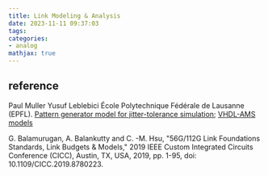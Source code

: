 ```yaml
---
title: Link Modeling & Analysis
date: 2023-11-11 09:37:03
tags:
categories:
- analog
mathjax: true
---
```






## reference

Paul Muller Yusuf Leblebici École Polytechnique Fédérale de Lausanne (EPFL). [Pattern generator model for jitter-tolerance simulation](https://designers-guide.org/modeling/JTOL_rev1.0.pdf); [VHDL-AMS models](https://designers-guide.org/modeling/fc_jtol_src_ns.vhd)

G. Balamurugan, A. Balankutty and C. -M. Hsu, "56G/112G Link Foundations Standards, Link Budgets & Models," 2019 IEEE Custom Integrated Circuits Conference (CICC), Austin, TX, USA, 2019, pp. 1-95, doi: 10.1109/CICC.2019.8780223.
